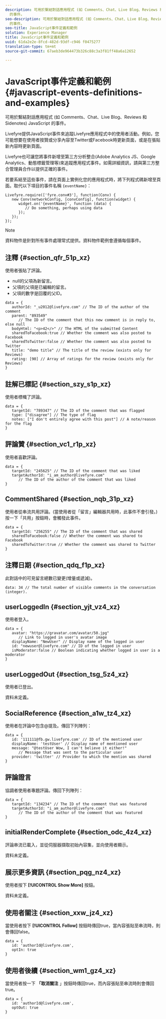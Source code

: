 ```yaml
---
description: 可用於繫結對話應用程式 (如 Comments、Chat、Live Blog、Reviews 和 Sidenotes) JavaScript
  的事件。
seo-description: 可用於繫結對話應用程式 (如 Comments、Chat、Live Blog、Reviews 和 Sidenotes) JavaScript
  的事件。
seo-title: JavaScript事件定義和範例
solution: Experience Manager
title: JavaScript事件定義和範例
uuid: 61da2e2e-8fcd-482d-93df-c946 f0475277
translation-type: tm+mt
source-git-commit: 67aeb3de964473b326c88c3a3f81ff48a6a12652

---
```



# JavaScript事件定義和範例{#javascript-events-definitions-and-examples}

可用於繫結對話應用程式 (如 Comments、Chat、Live Blog、Reviews 和 Sidenotes) JavaScript 的事件。

Livefyre提供JavaScript事件來追蹤Livefyre應用程式中的使用者活動。例如，您可能想要在使用者按贊或分享內容至Twitter或Facebook時更新頁面，或是在張貼新內容時更新頁面。

Livefyre也可讓您將事件新增至第三方分析整合(Adobe Analytics JS、Google Analytics、動態標籤管理等)來追蹤應用程式事件。如需詳細資訊，請與第三方整合管理員合作以提供正確的事件。

若要系結至這些事件，請在頁面上實例化您的應用程式時，將下列程式碼新增至頁面。取代以下項目的事件名稱 `{eventName}`：

```
Livefyre.require(['fyre.conv#3'], function(Conv) { 
   new Conv(networkConfig, [convConfig], function(widget) { 
      widget.on('{eventName}', function (data) { 
         // Do something, perhaps using data 
      }); 
   }); 
});
```

>[!NOTE]
>
>資料物件是針對所有事件處理常式提供。資料物件範例會遵循每個事件。

## 注釋 {#section_qfr_51p_xz}

使用者張貼了評論。

* null的父項為新留言。
* 父項的父項是已編輯的留言。
* 父項的數字是回覆的父ID。

```
data = { 
   authorId: "_u2012@livefyre.com" // The ID of the author of the comment  
   parent: "893549"  
      // The ID of the comment that this new comment is in reply to, else null 
   bodyHtml: "<p>42</>" // The HTML of the submitted Content 
   sharedToFacebook:true // Whether the comment was also posted to Facebook 
   sharedToTwitter:false // Whether the comment was also posted to Twitter 
   title: "demo title" // The title of the review (exists only for Reviews) 
   rating: [90] // Array of ratings for the review (exists only for Reviews) 
} 
```

## 註解已標記 {#section_szy_s1p_xz}

使用者標幟了評論。

```
data = { 
   targetId: "789347" // The ID of the comment that was flagged 
   type: ["disagree"] // The type of flag 
   notes: ["I don't entirely agree with this post"] // A note/reason for the flag 
}
```

## 評論贊 {#section_vc1_r1p_xz}

使用者喜歡評論。

```
data = { 
   targetId: "245625" // The ID of the comment that was liked 
   targetAuthorId: "i_am_author@livefyre.com"  
      // The ID of the author of the comment that was liked 
} 
```

## CommentShared {#section_nqb_31p_xz}

使用者從串流共用評論。(當使用者從「留言」編輯器共用時，此事件不會引發。)按一下「共用」按鈕時，會觸發此事件。

```
data = { 
   targetId: "256255" // The ID of the comment that was shared 
   sharedToFacebook:false // Whether the comment was shared to Facebook 
   sharedToTwitter:true // Whether the comment was shared to Twitter 
}
```

## 注釋日期 {#section_qdq_f1p_xz}

此對話中的可見留言總數已變更(增量或遞減)。

```
data: 34 // The total number of visible comments in the conversation (integer). 
```

## userLoggedIn {#section_yjt_vz4_xz}

使用者登入。

```
data = { 
   avatar: "https://gravatar.com/avatar/50.jpg"  
      // Link to logged in user's avatar image 
   displayName: "NewUser" // Display name of the logged in user 
   id: "newuser@livefyre.com" // ID of the logged in user 
   isModerator:false // Boolean indicating whether logged in user is a moderator 
}
```

## userLoggedOut {#section_tsg_5z4_xz}

使用者已登出。

資料未定義。

## SocialReference {#section_a1w_tz4_xz}

使用者在評論中包含@提及。傳回下列陣列：

```
data = { 
   id: '111111@fb.gw.livefyre.com' // ID of the mentioned user 
   displayName: 'testUser' // Display name of mentioned user 
   message: "@testUser Wow, I can't believe it either!"  
      // Message that was sent to the particular user 
   provider: 'twitter' // Provider to which the mention was shared 
} 
```

## 評論證言

協調者使用者專題評論。傳回下列陣列：

```
data = { 
   targetId: "134234" // The ID of the comment that was featured 
   targetAuthorId: "i_am_author@livefyre.com"  
      // The ID of the author of the comment that was featured 
}
```

## initialRenderComplete {#section_odc_4z4_xz}

評論串流已載入，並從伺服器擷取初始內容集，並向使用者顯示。

資料未定義。

## 展示更多資訊 {#section_pqg_nz4_xz}

使用者按下 **[!UICONTROL Show More]** 按鈕。

資料未定義。

## 使用者關注 {#section_xxw_jz4_xz}

當使用者按下 **[!UICONTROL Follow]** 按鈕時傳回true，當內容張貼至串流時，則會傳回false。

```
data = { 
   id: 'authorId@livefyre.com', 
   optIn: true 
}
```

## 使用者後續 {#section_wm1_gz4_xz}

當使用者按一下 **「取消關注** 」按鈕時傳回true，而內容張貼至串流時則會傳回true。

```
data = { 
   id: 'authorId@livefyre.com', 
   optOut: true 
}
```

